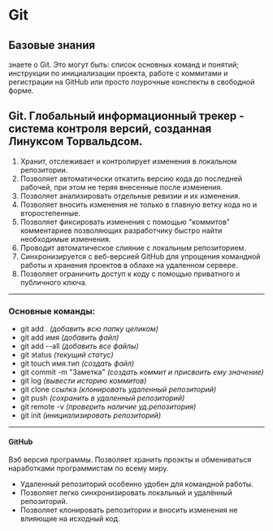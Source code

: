 # Git 
Базовые знания
---
знаете о Git. Это могут быть: список основных команд и понятий; инструкции по инициализации проекта, работе с коммитами и регистрации на GitHub или просто поурочные конспекты в свободной форме.
## Git. Глобальный информационный трекер - система контроля версий, созданная Линуксом Торвальдсом.
1. Хранит, отслеживает и контролирует изменения в локальном репозитории.
2. Позволяет автоматически откатить версию кода до последней рабочей, при этом не теряя внесенные после изменения.
3. Позволяет анализировать отдельные ревизии и их изменения.
4. Позволяет вносить изменения не только в главную ветку кода но и второстепенные.
5. Позволяет фиксировать изменения с помощью "коммитов" комментариев позволяющих разработчику быстро найти необходимые изменения.
6. Проводит автоматическое слияние с локальным репозиторием.
7. Синхронизируется с веб-версией GitHub для упрощения командной работы и хранения проектов
 в облаке на удаленном сервере.
8. Позволяет ограничить доступ к коду с помощью приватного и публичного ключа.
---
### Основные команды:
* git add .  *(добавить всю папку целиком)*
* git add имя  *(добавить файл)*
* git add --all  *(добавить все файлы)*
* git эtatus  *(текущий статус)*
* git touch имя.тип  *(создать файл)*
* git commit -m "Заметка"  *(создать коммит и присвоить ему значение)*
* git log  *(вывести историю коммитов)*
* git clone ссылка  *(клонировать удаленный репозиторий)*
* git push  *(сохранить в удаленный репозиторий)*
* git remote -v  *(проверить наличие уд.репозитория)*
* git init  *(инициализировать репозиторий)*
---
#### GitHub
Вэб версия программы. Позволяет хранить проэкты и обмениваться наработками программистам по всему миру. 
- Удаленный репозиторий особенно удобен для командной работы.
- Позволяет легко синхронизировать локальный и удалённый репозиторий. 
- Позволяет клонировать репозитории и вносить изменения не влияющие на исходный код.
 


